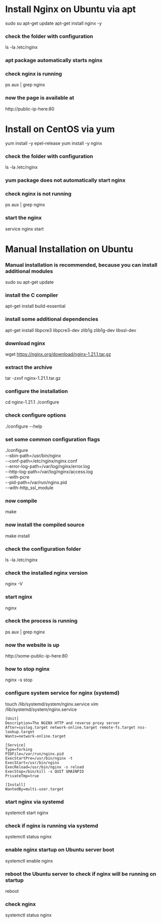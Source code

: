 # Install Nginx on Ubuntu via apt
sudo su
apt-get update
apt-get install nginx -y

### check the folder with configuration
ls -la /etc/nginx

### apt package automatically starts nginx
### check nginx is running
ps aux | grep nginx

### now the page is available at
http://public-ip-here:80










# Install on CentOS via yum
yum install -y epel-release
yum install -y nginx

### check the folder with configuration
ls -la /etc/nginx

### yum package does not automatically start nginx
### check nginx is not running
ps aux | grep nginx

### start the nginx
service nginx start






# Manual Installation on Ubuntu
### Manual installation is recommended, because you can install additional modules
sudo su
apt-get update

### install the C compiler
apt-get install build-essential

### install some additional dependencies
apt-get install libpcre3 libpcre3-dev zlib1g zlib1g-dev libssl-dev 

### download nginx
wget https://nginx.org/download/nginx-1.21.1.tar.gz

### extract the archive
tar -zxvf nginx-1.21.1.tar.gz

### configure the installation
cd nginx-1.21.1
./configure

### check configure options
./configure --help


### set some common configuration flags
./configure \
    --sbin-path=/usr/bin/nginx \
    --conf-path=/etc/nginx/nginx.conf \
    --error-log-path=/var/log/nginx/error.log \
    --http-log-path=/var/log/nginx/access.log \
    --with-pcre \
    --pid-path=/var/run/nginx.pid \
    --with-http_ssl_module 
    
### now compile
make

### now install the compiled source
make install

### check the configuration folder
ls -la /etc/nginx

### check the installed nginx version
nginx -V

### start nginx
nginx

### check the process is running
ps aux | grep nginx

### now the website is up
http://some-public-ip-here:80

### how to stop nginx
nginx -s stop

### configure system service for nginx (systemd)
touch /lib/systemd/system/nginx.service
vim /lib/systemd/system/nginx.service
```
[Unit]
Description=The NGINX HTTP and reverse proxy server
After=syslog.target network-online.target remote-fs.target nss-lookup.target
Wants=network-online.target

[Service]
Type=forking
PIDFile=/var/run/nginx.pid
ExecStartPre=/usr/bin/nginx -t
ExecStart=/usr/bin/nginx
ExecReload=/usr/bin/nginx -s reload
ExecStop=/bin/kill -s QUIT $MAINPID
PrivateTmp=true

[Install]
WantedBy=multi-user.target
```

### start nginx via systemd
systemctl start nginx

### check if nginx is running via systemd
systemctl status nginx

### enable nginx startup on Ubuntu server boot
systemctl enable nginx

### reboot the Ubuntu server to check if nginx will be running on startup
reboot

### check nginx
systemctl status nginx
